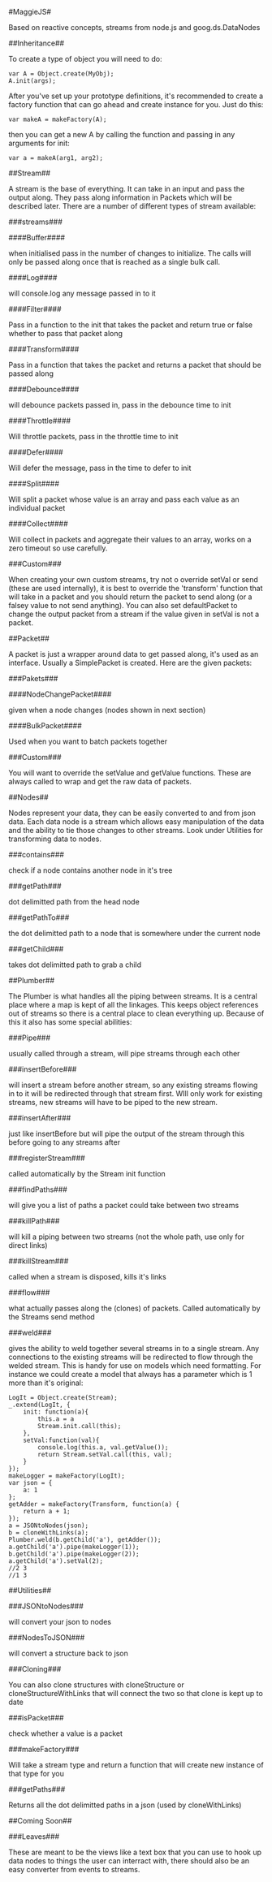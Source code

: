 #MaggieJS#

Based on reactive concepts, streams from node.js and goog.ds.DataNodes

##Inheritance##

To create a type of object you will need to do:

```
var A = Object.create(MyObj);
A.init(args);
```

After you've set up your prototype definitions, it's recommended to create a factory function that can go ahead and create instance for you. Just do this:

```
var makeA = makeFactory(A);
```

then you can get a new A by calling the function and passing in any arguments for init:

```
var a = makeA(arg1, arg2);
```

##Stream##

A stream is the base of everything. It can take in an input and pass the output along. They pass along information in Packets which will be described later. There are a number of different types of stream available:

###streams###

####Buffer####

when initialised pass in the number of changes to initialize. The calls will only be passed along once that is reached as a single bulk call.

####Log####

will console.log any message passed in to it

####Filter####

Pass in a function to the init that takes the packet and return true or false whether to pass that packet along

####Transform####

Pass in a function that takes the packet and returns a packet that should be passed along

####Debounce####

will debounce packets passed in, pass in the debounce time to init

####Throttle####

Will throttle packets, pass in the throttle time to init

####Defer####

Will defer the message, pass in the time to defer to init

####Split####

Will split a packet whose value is an array and pass each value as an individual packet

####Collect####

Will collect in packets and aggregate their values to an array, works on a zero timeout so use carefully.

###Custom###

When creating your own custom streams, try not o override setVal or send (these are used internally), it is best to override the 'transform' function that will take in a packet and you should return the packet to send along (or a falsey value to not send anything). You can also set defaultPacket to change the output packet from a stream if the value given in setVal is not a packet.

##Packet##

A packet is just a wrapper around data to get passed along, it's used as an interface. Usually a SimplePacket is created. Here are the given packets:

###Pakets###

####NodeChangePacket####

given when a node changes (nodes shown in next section)

####BulkPacket####

Used when you want to batch packets together

###Custom###

You will want to override the setValue and getValue functions. These are always called to wrap and get the raw data of packets.

##Nodes##

Nodes represent your data, they can be easily converted to and from json data. Each data node is a stream which allows easy manipulation of the data and the ability to tie those changes to other streams. Look under Utilities for transforming data to nodes.

###contains###

check if a node contains another node in it's tree

###getPath###

dot delimitted path from the head node

###getPathTo###

the dot delimitted path to a node that is somewhere under the current node

###getChild###

takes dot delimitted path to grab a child

##Plumber##

The Plumber is what handles all the piping between streams. It is a central place where a map is kept of all the linkages. This keeps object references out of streams so there is a central place to clean everything up. Because of this it also has some special abilities:

###Pipe###

usually called through a stream, will pipe streams through each other

###insertBefore###

will insert a stream before another stream, so any existing streams flowing in to it will be redirected through that stream first. WIll only work for existing streams, new streams will have to be piped to the new stream.

###insertAfter###

just like insertBefore but will pipe the output of the stream through this before going to any streams after

###registerStream###

called automatically by the Stream init function

###findPaths###

will give you a list of paths a packet could take between two streams

###killPath###

will kill a piping between two streams (not the whole path, use only for direct links)

###killStream###

called when a stream is disposed, kills it's links

###flow###

what actually passes along the (clones) of packets. Called automatically by the Streams send method

###weld###

gives the ability to weld together several streams in to a single stream. Any connections to the existing streams will be redirected to flow through the welded stream. This is handy for use on models which need formatting. For instance we could create a model that always has a parameter which is 1 more than it's original:

```
LogIt = Object.create(Stream);
_.extend(LogIt, {
	init: function(a){
		this.a = a
		Stream.init.call(this);
	},
	setVal:function(val){
		console.log(this.a, val.getValue());
		return Stream.setVal.call(this, val);
	}
});
makeLogger = makeFactory(LogIt);
var json = {
	a: 1
};
getAdder = makeFactory(Transform, function(a) {
	return a + 1;
});
a = JSONtoNodes(json);
b = cloneWithLinks(a);
Plumber.weld(b.getChild('a'), getAdder());
a.getChild('a').pipe(makeLogger(1));
b.getChild('a').pipe(makeLogger(2));
a.getChild('a').setVal(2);
//2 3
//1 3
```

##Utilities##

###JSONtoNodes###

will convert your json to nodes

###NodesToJSON###

will convert a structure back to json

###Cloning###

You can also clone structures with cloneStructure or cloneStructureWithLinks that will connect the two so that clone is kept up to date

###isPacket###

check whether a value is a packet

###makeFactory###

Will take a stream type and return a function that will create new instance of that type for you

###getPaths###

Returns all the dot delimitted paths in a json (used by cloneWithLinks)

##Coming Soon##

###Leaves###

These are meant to be the views like a text box that you can use to hook up data nodes to things the user can interract with, there should also be an easy converter from events to streams.